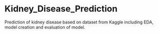 # Kidney_Disease_Prediction
Prediction of kidney disease based on dataset from Kaggle including EDA, model creation and evaluation of model.
